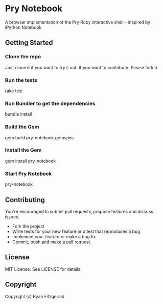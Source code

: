 # Pry Notebook
A browser implementation of the Pry Ruby interactive shell - inspired by iPython Notebook

## Getting Started

### Clone the repo
Just clone it if you want to try it out. If you want to contribute. Please fork it.

### Run the tests

  rake test

### Run Bundler to get the dependencies

  bundle install

### Build the Gem

  gem build pry-notebook.gemspec

### Install the Gem

  gem install pry-notebook

### Start Pry Notebook

  pry-notebook

## Contributing

You're encouraged to submit pull requests, propose features and discuss issues.

* Fork the project
* Write tests for your new feature or a test that reproduces a bug
* Implement your feature or make a bug fix
* Commit, push and make a pull request.

## License

MIT License. See LICENSE for details.

## Copyright

Copyright (c) Ryan Fitzgerald
